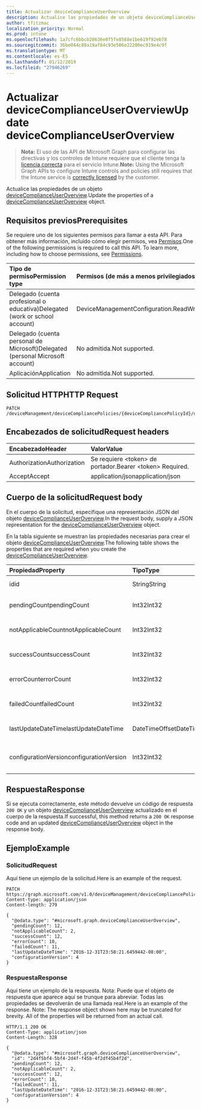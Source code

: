 ```yaml
---
title: Actualizar deviceComplianceUserOverview
description: Actualice las propiedades de un objeto deviceComplianceUserOverview.
author: tfitzmac
localization_priority: Normal
ms.prod: intune
ms.openlocfilehash: 1a7cfc6bbcb28636e0f5fe8568e1be619f92eb78
ms.sourcegitcommit: 36be044c89a19af84c93e586e22200ec919e4c9f
ms.translationtype: MT
ms.contentlocale: es-ES
ms.lasthandoff: 01/12/2019
ms.locfileid: "27946269"
---
```

# <a name="update-devicecomplianceuseroverview"></a><span data-ttu-id="e6eb7-103">Actualizar deviceComplianceUserOverview</span><span class="sxs-lookup"><span data-stu-id="e6eb7-103">Update deviceComplianceUserOverview</span></span>

> <span data-ttu-id="e6eb7-104">**Nota:** El uso de las API de Microsoft Graph para configurar las directivas y los controles de Intune requiere que el cliente tenga la [licencia correcta](https://go.microsoft.com/fwlink/?linkid=839381) para el servicio Intune.</span><span class="sxs-lookup"><span data-stu-id="e6eb7-104">**Note:** Using the Microsoft Graph APIs to configure Intune controls and policies still requires that the Intune service is [correctly licensed](https://go.microsoft.com/fwlink/?linkid=839381) by the customer.</span></span>

<span data-ttu-id="e6eb7-105">Actualice las propiedades de un objeto [deviceComplianceUserOverview](../resources/intune-deviceconfig-devicecomplianceuseroverview.md).</span><span class="sxs-lookup"><span data-stu-id="e6eb7-105">Update the properties of a [deviceComplianceUserOverview](../resources/intune-deviceconfig-devicecomplianceuseroverview.md) object.</span></span>
## <a name="prerequisites"></a><span data-ttu-id="e6eb7-106">Requisitos previos</span><span class="sxs-lookup"><span data-stu-id="e6eb7-106">Prerequisites</span></span>
<span data-ttu-id="e6eb7-p101">Se requiere uno de los siguientes permisos para llamar a esta API. Para obtener más información, incluido cómo elegir permisos, vea [Permisos](/graph/permissions-reference).</span><span class="sxs-lookup"><span data-stu-id="e6eb7-p101">One of the following permissions is required to call this API. To learn more, including how to choose permissions, see [Permissions](/graph/permissions-reference).</span></span>

|<span data-ttu-id="e6eb7-109">Tipo de permiso</span><span class="sxs-lookup"><span data-stu-id="e6eb7-109">Permission type</span></span>|<span data-ttu-id="e6eb7-110">Permisos (de más a menos privilegiados)</span><span class="sxs-lookup"><span data-stu-id="e6eb7-110">Permissions (from most to least privileged)</span></span>|
|:---|:---|
|<span data-ttu-id="e6eb7-111">Delegado (cuenta profesional o educativa)</span><span class="sxs-lookup"><span data-stu-id="e6eb7-111">Delegated (work or school account)</span></span>|<span data-ttu-id="e6eb7-112">DeviceManagementConfiguration.ReadWrite.All</span><span class="sxs-lookup"><span data-stu-id="e6eb7-112">DeviceManagementConfiguration.ReadWrite.All</span></span>|
|<span data-ttu-id="e6eb7-113">Delegado (cuenta personal de Microsoft)</span><span class="sxs-lookup"><span data-stu-id="e6eb7-113">Delegated (personal Microsoft account)</span></span>|<span data-ttu-id="e6eb7-114">No admitida.</span><span class="sxs-lookup"><span data-stu-id="e6eb7-114">Not supported.</span></span>|
|<span data-ttu-id="e6eb7-115">Aplicación</span><span class="sxs-lookup"><span data-stu-id="e6eb7-115">Application</span></span>|<span data-ttu-id="e6eb7-116">No admitida.</span><span class="sxs-lookup"><span data-stu-id="e6eb7-116">Not supported.</span></span>|

## <a name="http-request"></a><span data-ttu-id="e6eb7-117">Solicitud HTTP</span><span class="sxs-lookup"><span data-stu-id="e6eb7-117">HTTP Request</span></span>
<!-- {
  "blockType": "ignored"
}
-->
``` http
PATCH /deviceManagement/deviceCompliancePolicies/{deviceCompliancePolicyId}/userStatusOverview
```

## <a name="request-headers"></a><span data-ttu-id="e6eb7-118">Encabezados de solicitud</span><span class="sxs-lookup"><span data-stu-id="e6eb7-118">Request headers</span></span>
|<span data-ttu-id="e6eb7-119">Encabezado</span><span class="sxs-lookup"><span data-stu-id="e6eb7-119">Header</span></span>|<span data-ttu-id="e6eb7-120">Valor</span><span class="sxs-lookup"><span data-stu-id="e6eb7-120">Value</span></span>|
|:---|:---|
|<span data-ttu-id="e6eb7-121">Authorization</span><span class="sxs-lookup"><span data-stu-id="e6eb7-121">Authorization</span></span>|<span data-ttu-id="e6eb7-122">Se requiere &lt;token&gt; de portador.</span><span class="sxs-lookup"><span data-stu-id="e6eb7-122">Bearer &lt;token&gt; Required.</span></span>|
|<span data-ttu-id="e6eb7-123">Accept</span><span class="sxs-lookup"><span data-stu-id="e6eb7-123">Accept</span></span>|<span data-ttu-id="e6eb7-124">application/json</span><span class="sxs-lookup"><span data-stu-id="e6eb7-124">application/json</span></span>|

## <a name="request-body"></a><span data-ttu-id="e6eb7-125">Cuerpo de la solicitud</span><span class="sxs-lookup"><span data-stu-id="e6eb7-125">Request body</span></span>
<span data-ttu-id="e6eb7-126">En el cuerpo de la solicitud, especifique una representación JSON del objeto [deviceComplianceUserOverview](../resources/intune-deviceconfig-devicecomplianceuseroverview.md).</span><span class="sxs-lookup"><span data-stu-id="e6eb7-126">In the request body, supply a JSON representation for the [deviceComplianceUserOverview](../resources/intune-deviceconfig-devicecomplianceuseroverview.md) object.</span></span>

<span data-ttu-id="e6eb7-127">En la tabla siguiente se muestran las propiedades necesarias para crear el objeto [deviceComplianceUserOverview](../resources/intune-deviceconfig-devicecomplianceuseroverview.md).</span><span class="sxs-lookup"><span data-stu-id="e6eb7-127">The following table shows the properties that are required when you create the [deviceComplianceUserOverview](../resources/intune-deviceconfig-devicecomplianceuseroverview.md).</span></span>

|<span data-ttu-id="e6eb7-128">Propiedad</span><span class="sxs-lookup"><span data-stu-id="e6eb7-128">Property</span></span>|<span data-ttu-id="e6eb7-129">Tipo</span><span class="sxs-lookup"><span data-stu-id="e6eb7-129">Type</span></span>|<span data-ttu-id="e6eb7-130">Descripción</span><span class="sxs-lookup"><span data-stu-id="e6eb7-130">Description</span></span>|
|:---|:---|:---|
|<span data-ttu-id="e6eb7-131">id</span><span class="sxs-lookup"><span data-stu-id="e6eb7-131">id</span></span>|<span data-ttu-id="e6eb7-132">String</span><span class="sxs-lookup"><span data-stu-id="e6eb7-132">String</span></span>|<span data-ttu-id="e6eb7-133">Clave de la entidad.</span><span class="sxs-lookup"><span data-stu-id="e6eb7-133">Key of the entity.</span></span>|
|<span data-ttu-id="e6eb7-134">pendingCount</span><span class="sxs-lookup"><span data-stu-id="e6eb7-134">pendingCount</span></span>|<span data-ttu-id="e6eb7-135">Int32</span><span class="sxs-lookup"><span data-stu-id="e6eb7-135">Int32</span></span>|<span data-ttu-id="e6eb7-136">Número de usuarios pendientes</span><span class="sxs-lookup"><span data-stu-id="e6eb7-136">Number of pending Users</span></span>|
|<span data-ttu-id="e6eb7-137">notApplicableCount</span><span class="sxs-lookup"><span data-stu-id="e6eb7-137">notApplicableCount</span></span>|<span data-ttu-id="e6eb7-138">Int32</span><span class="sxs-lookup"><span data-stu-id="e6eb7-138">Int32</span></span>|<span data-ttu-id="e6eb7-139">Número de usuarios no es aplicable.</span><span class="sxs-lookup"><span data-stu-id="e6eb7-139">Number of not applicable users</span></span>|
|<span data-ttu-id="e6eb7-140">successCount</span><span class="sxs-lookup"><span data-stu-id="e6eb7-140">successCount</span></span>|<span data-ttu-id="e6eb7-141">Int32</span><span class="sxs-lookup"><span data-stu-id="e6eb7-141">Int32</span></span>|<span data-ttu-id="e6eb7-142">Número de usuarios correctos</span><span class="sxs-lookup"><span data-stu-id="e6eb7-142">Number of succeeded Users</span></span>|
|<span data-ttu-id="e6eb7-143">errorCount</span><span class="sxs-lookup"><span data-stu-id="e6eb7-143">errorCount</span></span>|<span data-ttu-id="e6eb7-144">Int32</span><span class="sxs-lookup"><span data-stu-id="e6eb7-144">Int32</span></span>|<span data-ttu-id="e6eb7-145">Número de usuarios con error</span><span class="sxs-lookup"><span data-stu-id="e6eb7-145">Number of error Users</span></span>|
|<span data-ttu-id="e6eb7-146">failedCount</span><span class="sxs-lookup"><span data-stu-id="e6eb7-146">failedCount</span></span>|<span data-ttu-id="e6eb7-147">Int32</span><span class="sxs-lookup"><span data-stu-id="e6eb7-147">Int32</span></span>|<span data-ttu-id="e6eb7-148">Número de usuarios erróneos</span><span class="sxs-lookup"><span data-stu-id="e6eb7-148">Number of failed Users</span></span>|
|<span data-ttu-id="e6eb7-149">lastUpdateDateTime</span><span class="sxs-lookup"><span data-stu-id="e6eb7-149">lastUpdateDateTime</span></span>|<span data-ttu-id="e6eb7-150">DateTimeOffset</span><span class="sxs-lookup"><span data-stu-id="e6eb7-150">DateTimeOffset</span></span>|<span data-ttu-id="e6eb7-151">Última hora de actualización</span><span class="sxs-lookup"><span data-stu-id="e6eb7-151">Last update time</span></span>|
|<span data-ttu-id="e6eb7-152">configurationVersion</span><span class="sxs-lookup"><span data-stu-id="e6eb7-152">configurationVersion</span></span>|<span data-ttu-id="e6eb7-153">Int32</span><span class="sxs-lookup"><span data-stu-id="e6eb7-153">Int32</span></span>|<span data-ttu-id="e6eb7-154">Versión de la directiva para esa información general</span><span class="sxs-lookup"><span data-stu-id="e6eb7-154">Version of the policy for that overview</span></span>|



## <a name="response"></a><span data-ttu-id="e6eb7-155">Respuesta</span><span class="sxs-lookup"><span data-stu-id="e6eb7-155">Response</span></span>
<span data-ttu-id="e6eb7-156">Si se ejecuta correctamente, este método devuelve un código de respuesta `200 OK` y un objeto [deviceComplianceUserOverview](../resources/intune-deviceconfig-devicecomplianceuseroverview.md) actualizado en el cuerpo de la respuesta.</span><span class="sxs-lookup"><span data-stu-id="e6eb7-156">If successful, this method returns a `200 OK` response code and an updated [deviceComplianceUserOverview](../resources/intune-deviceconfig-devicecomplianceuseroverview.md) object in the response body.</span></span>

## <a name="example"></a><span data-ttu-id="e6eb7-157">Ejemplo</span><span class="sxs-lookup"><span data-stu-id="e6eb7-157">Example</span></span>
### <a name="request"></a><span data-ttu-id="e6eb7-158">Solicitud</span><span class="sxs-lookup"><span data-stu-id="e6eb7-158">Request</span></span>
<span data-ttu-id="e6eb7-159">Aquí tiene un ejemplo de la solicitud.</span><span class="sxs-lookup"><span data-stu-id="e6eb7-159">Here is an example of the request.</span></span>
``` http
PATCH https://graph.microsoft.com/v1.0/deviceManagement/deviceCompliancePolicies/{deviceCompliancePolicyId}/userStatusOverview
Content-type: application/json
Content-length: 279

{
  "@odata.type": "#microsoft.graph.deviceComplianceUserOverview",
  "pendingCount": 12,
  "notApplicableCount": 2,
  "successCount": 12,
  "errorCount": 10,
  "failedCount": 11,
  "lastUpdateDateTime": "2016-12-31T23:58:21.6459442-08:00",
  "configurationVersion": 4
}
```

### <a name="response"></a><span data-ttu-id="e6eb7-160">Respuesta</span><span class="sxs-lookup"><span data-stu-id="e6eb7-160">Response</span></span>
<span data-ttu-id="e6eb7-p102">Aquí tiene un ejemplo de la respuesta. Nota: Puede que el objeto de respuesta que aparece aquí se trunque para abreviar. Todas las propiedades se devolverán de una llamada real.</span><span class="sxs-lookup"><span data-stu-id="e6eb7-p102">Here is an example of the response. Note: The response object shown here may be truncated for brevity. All of the properties will be returned from an actual call.</span></span>
``` http
HTTP/1.1 200 OK
Content-Type: application/json
Content-Length: 328

{
  "@odata.type": "#microsoft.graph.deviceComplianceUserOverview",
  "id": "2d4f5bf4-5bf4-2d4f-f45b-4f2df45b4f2d",
  "pendingCount": 12,
  "notApplicableCount": 2,
  "successCount": 12,
  "errorCount": 10,
  "failedCount": 11,
  "lastUpdateDateTime": "2016-12-31T23:58:21.6459442-08:00",
  "configurationVersion": 4
}
```



